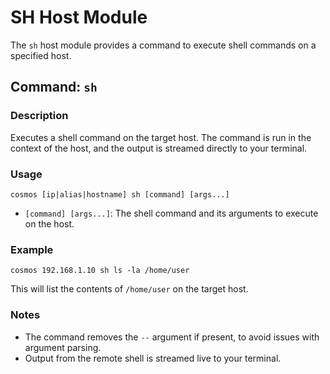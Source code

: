 # SH Host Module

The `sh` host module provides a command to execute shell commands on a specified host.

## Command: `sh`

### Description

Executes a shell command on the target host. The command is run in the context of the host, and the output is streamed directly to your terminal.

### Usage

```
cosmos [ip|alias|hostname] sh [command] [args...]
```

- `[command] [args...]`: The shell command and its arguments to execute on the host.

### Example

```
cosmos 192.168.1.10 sh ls -la /home/user
```

This will list the contents of `/home/user` on the target host.

### Notes

- The command removes the `--` argument if present, to avoid issues with argument parsing.
- Output from the remote shell is streamed live to your terminal.
